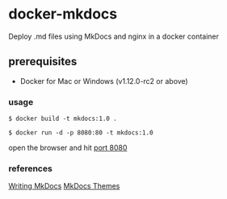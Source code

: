 # docker-mkdocs
Deploy .md files using MkDocs and nginx in a docker container

## prerequisites

* Docker for Mac or Windows (v1.12.0-rc2 or above)

### usage

`$ docker build -t mkdocs:1.0 .`

`$ docker run -d -p 8080:80 -t mkdocs:1.0`

open the browser and hit [port 8080](http://localhost:8080)

### references

[Writing MkDocs](http://www.mkdocs.org/user-guide/writing-your-docs)
[MkDocs Themes](https://github.com/mkdocs/mkdocs/wiki/MkDocs-Themes)
